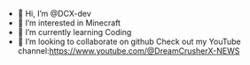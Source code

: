 - 👋 Hi, I’m @DCX-dev
- 👀 I’m interested in Minecraft
- 🌱 I’m currently learning Coding
- 💞️ I’m looking to collaborate on github
Check out my YouTube channel:https://www.youtube.com/@DreamCrusherX-NEWS

<!---
DCX-dev/DCX-dev is a ✨ special ✨ repository because its `README.md` (this file) appears on your GitHub profile.
You can click the Preview link to take a look at your changes.
--->
